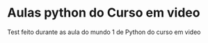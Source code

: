 # Aulas python do Curso em video
 Test feito durante as aula do mundo 1 de Python do curso em video
